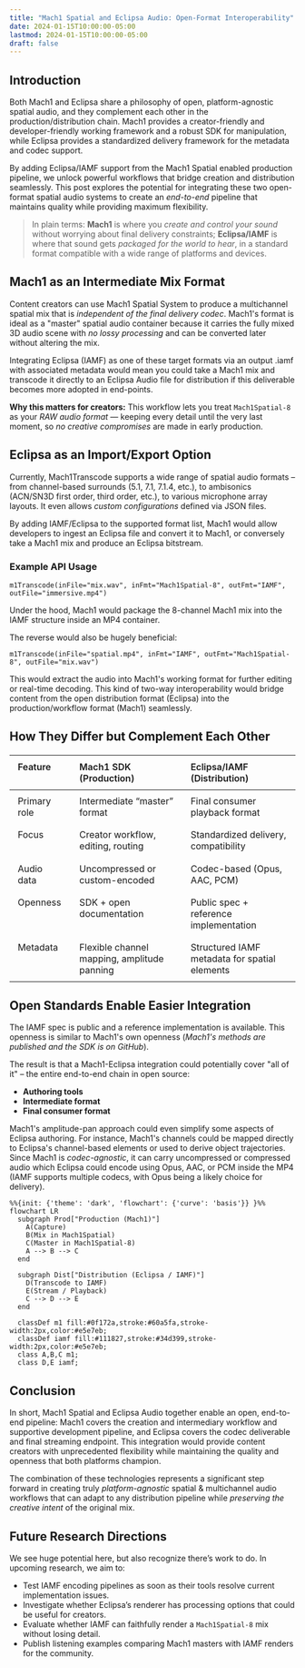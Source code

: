 ```yaml
---
title: "Mach1 Spatial and Eclipsa Audio: Open-Format Interoperability"
date: 2024-01-15T10:00:00-05:00
lastmod: 2024-01-15T10:00:00-05:00
draft: false
---
```


## Introduction

Both Mach1 and Eclipsa share a philosophy of open, platform-agnostic spatial audio, and they complement each other in the production/distribution chain. Mach1 provides a creator-friendly and developer-friendly working framework and a robust SDK for manipulation, while Eclipsa provides a standardized delivery framework for the metadata and codec support. 

By adding Eclipsa/IAMF support from the Mach1 Spatial enabled production pipeline, we unlock powerful workflows that bridge creation and distribution seamlessly. This post explores the potential for integrating these two open-format spatial audio systems to create an *end-to-end* pipeline that maintains quality while providing maximum flexibility.

> In plain terms: **Mach1** is where you *create and control your sound* without worrying about final delivery constraints; **Eclipsa/IAMF** is where that sound gets *packaged for the world to hear*, in a standard format compatible with a wide range of platforms and devices.

## Mach1 as an Intermediate Mix Format

Content creators can use Mach1 Spatial System to produce a multichannel spatial mix that is *independent of the final delivery codec*. Mach1's format is ideal as a "master" spatial audio container because it carries the fully mixed 3D audio scene with *no lossy processing* and can be converted later without altering the mix.

Integrating Eclipsa (IAMF) as one of these target formats via an output .iamf with associated metadata would mean you could take a Mach1 mix and transcode it directly to an Eclipsa Audio file for distribution if this deliverable becomes more adopted in end-points.

**Why this matters for creators:** This workflow lets you treat `Mach1Spatial-8` as your *RAW audio format* — keeping every detail until the very last moment, so *no creative compromises* are made in early production.

## Eclipsa as an Import/Export Option

Currently, Mach1Transcode supports a wide range of spatial audio formats – from channel-based surrounds (5.1, 7.1, 7.1.4, etc.), to ambisonics (ACN/SN3D first order, third order, etc.), to various microphone array layouts. It even allows *custom configurations* defined via JSON files.

By adding IAMF/Eclipsa to the supported format list, Mach1 would allow developers to ingest an Eclipsa file and convert it to Mach1, or conversely take a Mach1 mix and produce an Eclipsa bitstream. 

### Example API Usage

```
m1Transcode(inFile="mix.wav", inFmt="Mach1Spatial-8", outFmt="IAMF", outFile="immersive.mp4")
```

Under the hood, Mach1 would package the 8-channel Mach1 mix into the IAMF structure inside an MP4 container.

The reverse would also be hugely beneficial:

```
m1Transcode(inFile="spatial.mp4", inFmt="IAMF", outFmt="Mach1Spatial-8", outFile="mix.wav")
```

This would extract the audio into Mach1's working format for further editing or real-time decoding. This kind of two-way interoperability would bridge content from the open distribution format (Eclipsa) into the production/workflow format (Mach1) seamlessly.

## How They Differ but Complement Each Other

<style>
/* Scoped table styles for this post only */
.comparison-table { margin: 1.25rem 0; }
.comparison-table table { width: 100%; border-collapse: collapse; border: 1px solid var(--line); }
.comparison-table thead th { background: var(--background-darker); font-weight: 600; }
.comparison-table th, .comparison-table td { padding: 0.6rem 0.9rem; border-bottom: 1px solid var(--line); text-align: left; vertical-align: top; }
/* Add vertical column separators */
.comparison-table th:not(:last-child), .comparison-table td:not(:last-child) { border-right: 1px solid var(--line); }
.comparison-table tbody tr:nth-child(odd) { background: rgba(255,255,255,0.02); }
.comparison-table tbody tr:hover { background: rgba(255,255,255,0.04); }
@media (max-width: 768px){ .comparison-table table { display: block; overflow-x: auto; white-space: nowrap; } }
</style>

<div class="comparison-table">

| Feature        | Mach1 SDK (Production)              | Eclipsa/IAMF (Distribution)       |
|:---------------|:------------------------------------|:----------------------------------|
| Primary role   | Intermediate “master” format        | Final consumer playback format    |
| Focus          | Creator workflow, editing, routing  | Standardized delivery, compatibility |
| Audio data     | Uncompressed or custom-encoded      | Codec-based (Opus, AAC, PCM)      |
| Openness       | SDK + open documentation            | Public spec + reference implementation |
| Metadata       | Flexible channel mapping, amplitude panning | Structured IAMF metadata for spatial elements |

</div>

## Open Standards Enable Easier Integration

The IAMF spec is public and a reference implementation is available. This openness is similar to Mach1's own openness (*Mach1's methods are published and the SDK is on GitHub*).

The result is that a Mach1-Eclipsa integration could potentially cover "all of it" – the entire end-to-end chain in open source:
- **Authoring tools**
- **Intermediate format** 
- **Final consumer format**

Mach1's amplitude-pan approach could even simplify some aspects of Eclipsa authoring. For instance, Mach1's channels could be mapped directly to Eclipsa's channel-based elements or used to derive object trajectories. Since Mach1 is *codec-agnostic*, it can carry uncompressed or compressed audio which Eclipsa could encode using Opus, AAC, or PCM inside the MP4 (IAMF supports multiple codecs, with Opus being a likely choice for delivery).

```mermaid
%%{init: {'theme': 'dark', 'flowchart': {'curve': 'basis'}} }%%
flowchart LR
  subgraph Prod["Production (Mach1)"]
    A(Capture)
    B(Mix in Mach1Spatial)
    C(Master in Mach1Spatial-8)
    A --> B --> C
  end

  subgraph Dist["Distribution (Eclipsa / IAMF)"]
    D(Transcode to IAMF)
    E(Stream / Playback)
    C --> D --> E
  end

  classDef m1 fill:#0f172a,stroke:#60a5fa,stroke-width:2px,color:#e5e7eb;
  classDef iamf fill:#111827,stroke:#34d399,stroke-width:2px,color:#e5e7eb;
  class A,B,C m1;
  class D,E iamf;
  ```

## Conclusion

In short, Mach1 Spatial and Eclipsa Audio together enable an open, end-to-end pipeline: Mach1 covers the creation and intermediary workflow and supportive development pipeline, and Eclipsa covers the codec deliverable and final streaming endpoint. This integration would provide content creators with unprecedented flexibility while maintaining the quality and openness that both platforms champion.

The combination of these technologies represents a significant step forward in creating truly *platform-agnostic* spatial & multichannel audio workflows that can adapt to any distribution pipeline while *preserving the creative intent* of the original mix. 

## Future Research Directions

We see huge potential here, but also recognize there’s work to do. In upcoming research, we aim to:

- Test IAMF encoding pipelines as soon as their tools resolve current implementation issues.
- Investigate whether Eclipsa’s renderer has processing options that could be useful for creators.
- Evaluate whether IAMF can faithfully render a `Mach1Spatial-8` mix without losing detail.
- Publish listening examples comparing Mach1 masters with IAMF renders for the community.